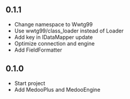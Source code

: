 ## 0.1.1
- Change namespace to Wwtg99
- Use wwtg99/class_loader instead of Loader
- Add key in IDataMapper update
- Optimize connection and engine
- Add FieldFormatter

## 0.1.0
- Start project
- Add MedooPlus and MedooEngine
